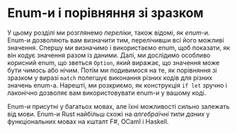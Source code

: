 # Enum-и і порівняння зі зразком

У цьому розділі ми розглянемо *переліки*, також відомі, як *enum*-и. Enum-и 
дозволяють вам визначити тим, перелічивши всі його можливі значення. Спершу ми 
визначимо і використаємо enum, щоб показати, як він кодує значення разом із 
даними. Далі, ми дослідимо особливо корисний enum, що зветься `Option`, який
виражає, що значення може бути чимось або нічим. Потім ми подивимося на те, як
порівняння зі зразком у виразі `match` полегшує виконання різних кодів для 
різних значень enum-а. Нарешті, ми розкриємо, як конструкція `if let` зручно і
лаконічно дозволяє вам використовувати enum-и  у вашому коді.

Enum-и присутні у багатьох мовах, але їхні можливості сильно залежать від мови.
Enum-и Rust найбільш схожі на *алгебраїчні типи даних* у функціональних мовах на кшталт F#, OCaml і Haskell.